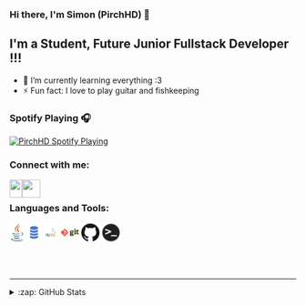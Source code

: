 ### Hi there, I'm Simon (PirchHD) 👋


## I'm a Student, Future Junior Fullstack Developer !!!

- 🌱 I’m currently learning everything :3
- ⚡ Fun fact: I love to play guitar and fishkeeping

### Spotify Playing 🎧

[<img src="https://now-playing-codestackr.vercel.app/api/spotify-playing" alt="PirchHD Spotify Playing" width="350" />](https://open.spotify.com/user/swyqyimdc12jajde4vpwd2x1b)

### Connect with me:

[<img align="left"  height="32" width="22px" src="https://cdn.jsdelivr.net/npm/simple-icons@v3/icons/linkedin.svg" />][linkedin]
[<img align="left"  height="32" width="32px" src="https://cdn.jsdelivr.net/npm/simple-icons@v4/icons/facebook.svg" />][Facebook]


<br />

### Languages and Tools:

<img alt="Java"  height="32" width="26px" src="https://raw.githubusercontent.com/github/explore/80688e429a7d4ef2fca1e82350fe8e3517d3494d/topics/java/java.png" /> <img alt="SQL"  height="32" width="26px" src="https://raw.githubusercontent.com/github/explore/80688e429a7d4ef2fca1e82350fe8e3517d3494d/topics/sql/sql.png" />
<img alt="MySQL"  height="32" width="26px" src="https://raw.githubusercontent.com/github/explore/80688e429a7d4ef2fca1e82350fe8e3517d3494d/topics/mysql/mysql.png" />
<img alt="Git" height="32" src="https://raw.githubusercontent.com/github/explore/80688e429a7d4ef2fca1e82350fe8e3517d3494d/topics/git/git.png" />
<img alt="GitHub" height="32" src="https://raw.githubusercontent.com/github/explore/78df643247d429f6cc873026c0622819ad797942/topics/github/github.png" />
<img alt="Terminal" height="32" src="https://raw.githubusercontent.com/github/explore/80688e429a7d4ef2fca1e82350fe8e3517d3494d/topics/terminal/terminal.png" />

<br />
<br />

---
<details>
  <summary>:zap: GitHub Stats</summary>

<img align="left" alt="Simon Prochal's Github Stats" src="https://github-readme-stats.codestackr.vercel.app/api?username=PirchHD&show_icons=true&hide_border=true&theme=radical" >

</details>




[linkedin]: https://www.linkedin.com/in/szymon-prochal-5b9475203/
[Facebook]: https://www.facebook.com/PirchHD/

